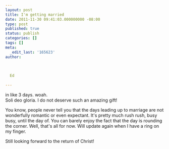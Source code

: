 ```yaml
---
layout: post
title: I'm getting married
date: 2011-11-30 09:41:03.000000000 -08:00
type: post
published: true
status: publish
categories: []
tags: []
meta:
  _edit_last: '165623'
author:
  
  
  
  Ed
  
---
```

<p>in like 3 days.  woah.<br />
Soli deo gloria.  I do not deserve such an amazing gift!</p>
<p>You know, people never tell you that the days leading up to marriage are not wonderfully romantic or even expectant.  It's pretty much rush rush, busy busy, until the day of.  You can barely enjoy the fact that the day is rounding the corner.   Well, that's all for now.  Will update again when I have a ring on my finger.  </p>
<p>Still looking forward to the return of Christ!</p>
